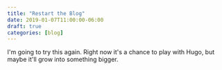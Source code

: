 ```yaml
---
title: "Restart the Blog"
date: 2019-01-07T11:00:00-06:00
draft: true
categories: [blog]
---
```


I'm going to try this again. Right now it's a chance to play with Hugo, but maybe it'll grow into something bigger.